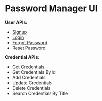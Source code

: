 # Password Manager UI

**User APIs:**
- [Signup](./doc/Signup.md)
- [Login](./doc/Login.md)
- [Forgot Password](./doc/ForgotPassword.md)
- [Reset Password](./doc/ResetPassword.md)


**Credential APIs:**
- Get Credentials
- Get Credentials By Id
- Add Credentials
- Update Credentials
- Delete Credentials
- Search Credentials By Title

